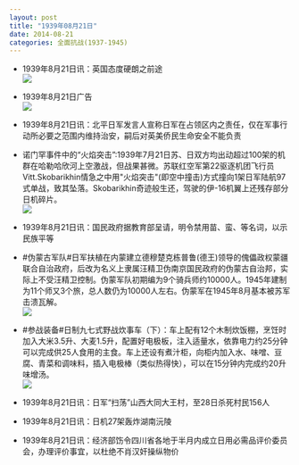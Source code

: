 ```yaml
---
layout: post
title: "1939年08月21日"
date: 2014-08-21
categories: 全面抗战(1937-1945)
---
```


<meta name="referrer" content="no-referrer" />

- 1939年8月21日讯：英国态度硬朗之前途 <br/><img src="https://ww4.sinaimg.cn/large/aca367d8jw1ejkknknlzsj20rt0xjqpd.jpg" />

- 1939年8月21日广告 <br/><img src="https://ww2.sinaimg.cn/large/aca367d8jw1ejkiwrpxzhj20l70gwdk8.jpg" />

- 1939年8月21日讯：北平日军发言人宣称日军在占领区内之责任，仅在军事行动所必要之范围内维持治安，嗣后对英美侨民生命安全不能负责 

- 诺门罕事件中的“火焰突击”:1939年7月21日苏、日双方均出动超过100架的机群在哈勒哈欣河上空激战，但战果甚微。苏联红空军第22驱逐机团飞行员Vitt.Skobarikhin情急之中用"火焰突击"(即空中撞击)方式撞向1架日军陆航97式单战，致其坠落。Skobarikhin奇迹般生还，驾驶的伊-16机翼上还残存部分日机碎片。 <br/><img src="https://ww1.sinaimg.cn/large/aca367d8jw1ejk678vjwsj20e80mntbd.jpg" />

- 1939年8月21日讯：国民政府据教育部呈请，明令禁用苗、蛮、等名词，以示民族平等 

- #伪蒙古军队#日军扶植在内蒙建立德穆楚克栋普鲁(德王)领导的傀儡政权蒙疆联合自治政府，后改为名义上隶属汪精卫伪南京国民政府的伪蒙古自治邦，实际上不受汪精卫控制。伪蒙军队初期编为9个骑兵师约10000人。1945年建制为11个师又3个旅，总人数仍为10000人左右。伪蒙军在1945年8月基本被苏军击溃瓦解。 <br/><img src="https://ww2.sinaimg.cn/large/aca367d8jw1ejk2qmlz2gj208g0dvwfn.jpg" />

- #参战装备#日制九七式野战炊事车（下）：车上配有12个木制炊饭棚，烹饪时加入大米3.5升、大麦1.5升，配置好电极板，注入适量水，依靠电力约25分钟可以完成供25人食用的主食。车上还设有煮汁柜，向柜内加入水、味噌、豆腐、青菜和调味料，插入电极棒（类似热得快），可以在15分钟内完成约20升味增汤。 <br/><img src="https://ww2.sinaimg.cn/large/aca367d8jw1ejk0zq9ugpj20a10e30uq.jpg" />

- 1939年8月21日讯：日军“扫荡”山西大同大王村，至28日杀死村民156人 

- 1939年8月21日讯：日机27架轰炸湖南沅陵 

- 1939年8月21日讯：经济部饬令四川省各地于半月内成立日用必需品评价委员会，办理评价事宜，以杜绝不肖汉奸操纵物价 

